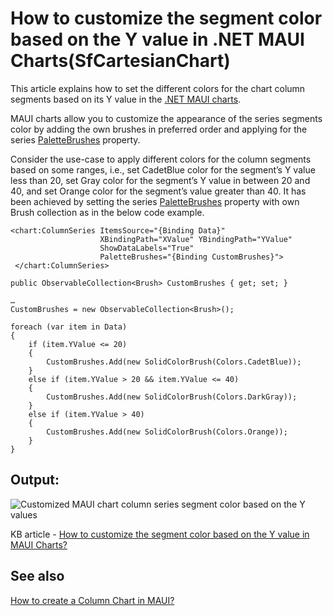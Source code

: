 # How to customize the segment color based on the Y value in .NET MAUI Charts(SfCartesianChart)

This article explains how to set the different colors for the chart column segments based on its Y value in the [.NET MAUI charts](https://www.syncfusion.com/maui-controls/maui-charts).

MAUI charts allow you to customize the appearance of the series segments color by adding the own brushes in preferred order and applying for the series [PaletteBrushes](https://help.syncfusion.com/cr/maui/Syncfusion.Maui.Charts.ChartSeries.html#Syncfusion_Maui_Charts_ChartSeries_PaletteBrushes) property.

Consider the use-case to apply different colors for the column segments based on some ranges, i.e., set CadetBlue color for the segment’s Y value less than 20, set Gray color for the segment’s Y value in between 20 and 40, and set Orange color for the segment’s value greater than 40. It has been achieved by setting the series [PaletteBrushes](https://help.syncfusion.com/cr/maui/Syncfusion.Maui.Charts.ChartSeries.html#Syncfusion_Maui_Charts_ChartSeries_PaletteBrushes) property with own Brush collection as in the below code example.

```
<chart:ColumnSeries ItemsSource="{Binding Data}"
                    XBindingPath="XValue" YBindingPath="YValue"
                    ShowDataLabels="True"
                    PaletteBrushes="{Binding CustomBrushes}">
 </chart:ColumnSeries>
```

```
public ObservableCollection<Brush> CustomBrushes { get; set; }

…
CustomBrushes = new ObservableCollection<Brush>();

foreach (var item in Data)
{
    if (item.YValue <= 20)
    {
        CustomBrushes.Add(new SolidColorBrush(Colors.CadetBlue));
    }
    else if (item.YValue > 20 && item.YValue <= 40)
    {
        CustomBrushes.Add(new SolidColorBrush(Colors.DarkGray));
    }
    else if (item.YValue > 40) 
    {
        CustomBrushes.Add(new SolidColorBrush(Colors.Orange));
    }
}
```

## Output:

![Customized MAUI chart column series segment color based on the Y values](https://user-images.githubusercontent.com/53489303/193199814-cbaf00ec-7ceb-4b76-af37-71e593f00aae.png)

KB article - [How to customize the segment color based on the Y value in MAUI Charts?]()

## See also

[How to create a Column Chart in MAUI?](https://www.syncfusion.com/kb/12874/how-to-create-a-column-chart-in-net-maui)
